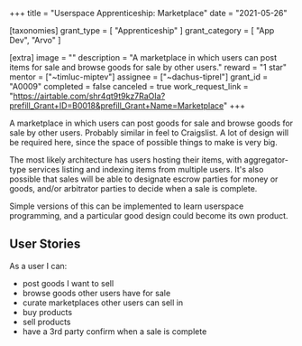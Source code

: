 +++
title = "Userspace Apprenticeship: Marketplace"
date = "2021-05-26"

[taxonomies]
grant_type = [ "Apprenticeship" ]
grant_category = [ "App Dev", "Arvo" ]

[extra]
image = ""
description = "A marketplace in which users can post items for sale and browse goods for sale by other users."
reward = "1 star"
mentor = ["~timluc-miptev"]
assignee = ["~dachus-tiprel"]
grant_id = "A0009"
completed = false
canceled = true
work_request_link = "https://airtable.com/shr4qt9t9kz7RaOIa?prefill_Grant+ID=B0018&prefill_Grant+Name=Marketplace"
+++

A marketplace in which users can post goods for sale and browse goods for sale by other users. Probably similar in feel to Craigslist. A lot of design will be required here, since the space of possible things to make is very big.

The most likely architecture has users hosting their items, with aggregator-type services listing and indexing items from multiple users. It's also possible that sales will be able to designate escrow parties for money or goods, and/or arbitrator parties to decide when a sale is complete.

Simple versions of this can be implemented to learn userspace programming, and a particular good design could become its own product.

## User Stories

As a user I can:

- post goods I want to sell
- browse goods other users have for sale
- curate marketplaces other users can sell in
- buy products
- sell products
- have a 3rd party confirm when a sale is complete
